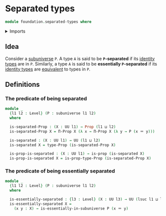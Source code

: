 # Separated types

```agda
module foundation.separated-types where
```

<details><summary>Imports</summary>

```agda
open import foundation.subuniverses
open import foundation.universe-levels

open import foundation-core.identity-types
open import foundation-core.propositions
```

</details>

## Idea

Consider a [subuniverse](foundation.subuniverses.md) `P`. A type `A` is said to
be **`P`-separated** if its [identity types](foundation-core.identity-types.md)
are in `P`. Similarly, a type `A` is said to be **essentially `P`-separated** if
its [identity types](foundation-core.identity-types.md) are
[equivalent](foundation-core.equivalences.md) to types in `P`.

## Definitions

### The predicate of being separated

```agda
module _
  {l1 l2 : Level} (P : subuniverse l1 l2)
  where

  is-separated-Prop : (X : UU l1) → Prop (l1 ⊔ l2)
  is-separated-Prop X = Π-Prop X (λ x → Π-Prop X (λ y → P (x ＝ y)))

  is-separated : (X : UU l1) → UU (l1 ⊔ l2)
  is-separated X = type-Prop (is-separated-Prop X)

  is-prop-is-separated : (X : UU l1) → is-prop (is-separated X)
  is-prop-is-separated X = is-prop-type-Prop (is-separated-Prop X)
```

### The predicate of being essentially separated

```agda
module _
  {l1 l2 : Level} (P : subuniverse l1 l2)
  where

  is-essentially-separated : {l3 : Level} (X : UU l3) → UU (lsuc l1 ⊔ l2 ⊔ l3)
  is-essentially-separated X =
    (x y : X) → is-essentially-in-subuniverse P (x ＝ y)
```
